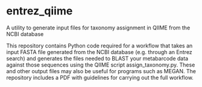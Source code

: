 # entrez_qiime

A utility to generate input files for taxonomy assignment in QIIME from the NCBI database

This repository contains Python code required for a workflow that takes an input FASTA file generated from the NCBI database (e.g. through an Entrez search) and generates the files needed to BLAST your metabarcode data against those sequences using the QIIME script assign_taxonomy.py. These and other output files may also be useful for programs such as MEGAN. The repository includes a PDF with guidelines for carrying out the full workflow.

